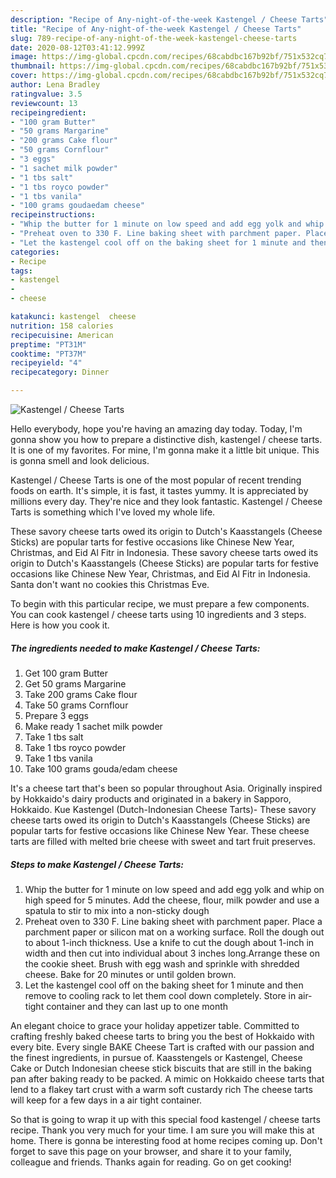 ```yaml
---
description: "Recipe of Any-night-of-the-week Kastengel / Cheese Tarts"
title: "Recipe of Any-night-of-the-week Kastengel / Cheese Tarts"
slug: 789-recipe-of-any-night-of-the-week-kastengel-cheese-tarts
date: 2020-08-12T03:41:12.999Z
image: https://img-global.cpcdn.com/recipes/68cabdbc167b92bf/751x532cq70/kastengel-cheese-tarts-recipe-main-photo.jpg
thumbnail: https://img-global.cpcdn.com/recipes/68cabdbc167b92bf/751x532cq70/kastengel-cheese-tarts-recipe-main-photo.jpg
cover: https://img-global.cpcdn.com/recipes/68cabdbc167b92bf/751x532cq70/kastengel-cheese-tarts-recipe-main-photo.jpg
author: Lena Bradley
ratingvalue: 3.5
reviewcount: 13
recipeingredient:
- "100 gram Butter"
- "50 grams Margarine"
- "200 grams Cake flour"
- "50 grams Cornflour"
- "3 eggs"
- "1 sachet milk powder"
- "1 tbs salt"
- "1 tbs royco powder"
- "1 tbs vanila"
- "100 grams goudaedam cheese"
recipeinstructions:
- "Whip the butter for 1 minute on low speed and add egg yolk and whip on high speed for 5 minutes. Add the cheese, flour, milk powder and use a spatula to stir to mix into a non-sticky dough"
- "Preheat oven to 330 F. Line baking sheet with parchment paper. Place a parchment paper or silicon mat on a working surface. Roll the dough out to about 1-inch thickness. Use a knife to cut the dough about 1-inch in width and then cut into individual about 3 inches long.Arrange these on the cookie sheet. Brush with egg wash and sprinkle with shredded cheese. Bake for 20 minutes or until golden brown."
- "Let the kastengel cool off on the baking sheet for 1 minute and then remove to cooling rack to let them cool down completely. Store in air-tight container and they can last up to one month"
categories:
- Recipe
tags:
- kastengel
- 
- cheese

katakunci: kastengel  cheese 
nutrition: 158 calories
recipecuisine: American
preptime: "PT31M"
cooktime: "PT37M"
recipeyield: "4"
recipecategory: Dinner

---
```



![Kastengel / Cheese Tarts](https://img-global.cpcdn.com/recipes/68cabdbc167b92bf/751x532cq70/kastengel-cheese-tarts-recipe-main-photo.jpg)

Hello everybody, hope you're having an amazing day today. Today, I'm gonna show you how to prepare a distinctive dish, kastengel / cheese tarts. It is one of my favorites. For mine, I'm gonna make it a little bit unique. This is gonna smell and look delicious.

Kastengel / Cheese Tarts is one of the most popular of recent trending foods on earth. It's simple, it is fast, it tastes yummy. It is appreciated by millions every day. They're nice and they look fantastic. Kastengel / Cheese Tarts is something which I've loved my whole life.

These savory cheese tarts owed its origin to Dutch&#39;s Kaasstangels (Cheese Sticks) are popular tarts for festive occasions like Chinese New Year, Christmas, and Eid Al Fitr in Indonesia. These savory cheese tarts owed its origin to Dutch&#39;s Kaasstangels (Cheese Sticks) are popular tarts for festive occasions like Chinese New Year, Christmas, and Eid Al Fitr in Indonesia. Santa don&#39;t want no cookies this Christmas Eve.


To begin with this particular recipe, we must prepare a few components. You can cook kastengel / cheese tarts using 10 ingredients and 3 steps. Here is how you cook it.

<!--inarticleads1-->

##### The ingredients needed to make Kastengel / Cheese Tarts:

1. Get 100 gram Butter
1. Get 50 grams Margarine
1. Take 200 grams Cake flour
1. Take 50 grams Cornflour
1. Prepare 3 eggs
1. Make ready 1 sachet milk powder
1. Take 1 tbs salt
1. Take 1 tbs royco powder
1. Take 1 tbs vanila
1. Take 100 grams gouda/edam cheese


It&#39;s a cheese tart that&#39;s been so popular throughout Asia. Originally inspired by Hokkaido&#39;s dairy products and originated in a bakery in Sapporo, Hokkaido. Kue Kastengel (Dutch-Indonesian Cheese Tarts)- These savory cheese tarts owed its origin to Dutch&#39;s Kaasstangels (Cheese Sticks) are popular tarts for festive occasions like Chinese New Year. These cheese tarts are filled with melted brie cheese with sweet and tart fruit preserves. 

<!--inarticleads2-->

##### Steps to make Kastengel / Cheese Tarts:

1. Whip the butter for 1 minute on low speed and add egg yolk and whip on high speed for 5 minutes. Add the cheese, flour, milk powder and use a spatula to stir to mix into a non-sticky dough
1. Preheat oven to 330 F. Line baking sheet with parchment paper. Place a parchment paper or silicon mat on a working surface. Roll the dough out to about 1-inch thickness. Use a knife to cut the dough about 1-inch in width and then cut into individual about 3 inches long.Arrange these on the cookie sheet. Brush with egg wash and sprinkle with shredded cheese. Bake for 20 minutes or until golden brown.
1. Let the kastengel cool off on the baking sheet for 1 minute and then remove to cooling rack to let them cool down completely. Store in air-tight container and they can last up to one month


An elegant choice to grace your holiday appetizer table. Committed to crafting freshly baked cheese tarts to bring you the best of Hokkaido with every bite. Every single BAKE Cheese Tart is crafted with our passion and the finest ingredients, in pursue of. Kaasstengels or Kastengel, Cheese Cake or Dutch Indonesian cheese stick biscuits that are still in the baking pan after baking ready to be packed. A mimic on Hokkaido cheese tarts that lend to a flakey tart crust with a warm soft custardy rich The cheese tarts will keep for a few days in a air tight container. 

So that is going to wrap it up with this special food kastengel / cheese tarts recipe. Thank you very much for your time. I am sure you will make this at home. There is gonna be interesting food at home recipes coming up. Don't forget to save this page on your browser, and share it to your family, colleague and friends. Thanks again for reading. Go on get cooking!
